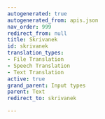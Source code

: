 ```yaml
---
autogenerated: true
autogenerated_from: apis.json
nav_order: 999
redirect_from: null
title: Skrivanek
id: skrivanek
translation_types:
- File Translation
- Speech Translation
- Text Translation
active: true
grand_parent: Input types
parent: Text
redirect_to: skrivanek

---
```



